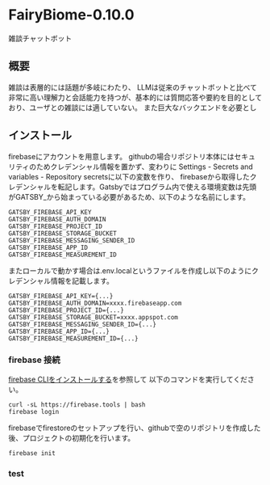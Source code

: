 FairyBiome-0.10.0
=================================

雑談チャットボット

## 概要

雑談は表層的には話題が多岐にわたり、
LLMは従来のチャットボットと比べて非常に高い理解力と会話能力を持つが、基本的には質問応答や要約を目的としており、ユーザとの雑談には適していない。
また巨大なバックエンドを必要とし


## インストール

firebaseにアカウントを用意します。
githubの場合リポジトリ本体にはセキュリティのためクレデンシャル情報を置かず、変わりに
Settings - Secrets and variables - Repository secretsに以下の変数を作り、
firebaseから取得したクレデンシャルを転記します。Gatsbyではプログラム内で使える環境変数は先頭がGATSBY_から始まっている必要があるため、以下のような名前にします。

```
GATSBY_FIREBASE_API_KEY
GATSBY_FIREBASE_AUTH_DOMAIN
GATSBY_FIREBASE_PROJECT_ID
GATSBY_FIREBASE_STORAGE_BUCKET
GATSBY_FIREBASE_MESSAGING_SENDER_ID
GATSBY_FIREBASE_APP_ID
GATSBY_FIREBASE_MEASUREMENT_ID
```

またローカルで動かす場合は.env.localというファイルを作成し以下のようにクレデンシャル情報を記載します。
```
GATSBY_FIREBASE_API_KEY={...}
GATSBY_FIREBASE_AUTH_DOMAIN=xxxx.firebaseapp.com
GATSBY_FIREBASE_PROJECT_ID={...}
GATSBY_FIREBASE_STORAGE_BUCKET=xxxx.appspot.com
GATSBY_FIREBASE_MESSAGING_SENDER_ID={...}
GATSBY_FIREBASE_APP_ID={...}
GATSBY_FIREBASE_MEASUREMENT_ID={...}
```

### firebase 接続

[firebase CLIをインストールする](https://firebase.google.com/docs/cli?hl=ja#mac-linux-auto-script)を参照して
以下のコマンドを実行してください。

```
curl -sL https://firebase.tools | bash
firebase login
```

firebaseでfirestoreのセットアップを行い、githubで空のリポジトリを作成した後、プロジェクトの初期化を行います。

```
firebase init
```

### test


